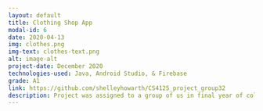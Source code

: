 ```yaml
---
layout: default
title: Clothing Shop App
modal-id: 6
date: 2020-04-13
img: clothes.png
img-text: clothes-text.png
alt: image-alt
project-date: December 2020
technologies-used: Java, Android Studio, & Firebase
grade: A1
link: https://github.com/shelleyhowarth/CS4125_project_group32
description: Project was assigned to a group of us in final year of college. We had to create an Android app so we created an clothing store app. The user can sign up for the app and purchase items of clothing through the app. 
---
```

